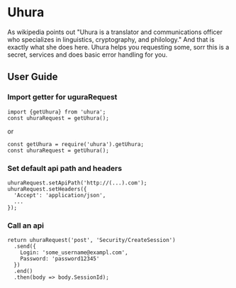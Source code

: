 # Uhura
As wikipedia points out "Uhura is a translator and communications officer who specializes in linguistics, cryptography, and philology." And that is exactly what she does here. Uhura helps you requesting some, sorr this is a secret, services and does basic error handling for you.

## User Guide
### Import getter for uguraRequest
    import {getUhura} from 'uhura';
    const uhuraRequest = getUhura();

or
   
    const getUhura = require('uhura').getUhura;
    const uhuraRequest = getUhura();

### Set default api path and headers
    uhuraRequest.setApiPath('http://(...).com');
    uhuraRequest.setHeaders({
      'Accept': 'application/json',
      ...
    });

### Call an api
    return uhuraRequest('post', 'Security/CreateSession')
      .send({
        Login: 'some_username@exampl.com',
        Password: 'password12345'
      })
      .end()
      .then(body => body.SessionId);